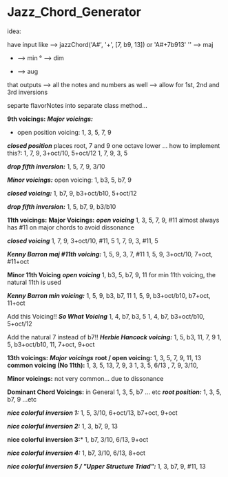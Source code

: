 # Jazz_Chord_Generator
 idea:

 have input like --> jazzChord('A#', '+', [7, b9, 13]) or 'A#+7b913'
'' --> maj
- --> min
° --> dim 
+ --> aug


 that outputs --> all the notes and numbers as well
 --> allow for 1st, 2nd and 3rd inversions

 separte flavorNotes into separate class method...

**9th voicings:**
***Major voicings:***
- open position voicing:
1, 3, 5, 7, 9

***closed position***
places root, 7 and 9 one octave lower ... how to implement this?:
1, 7, 9, 3+oct/10, 5+oct/12
1, 7, 9, 3, 5

***drop fifth inversion:***
1, 5, 7, 9, 3/10  

***Minor voicings:***
open voicing:
1, b3, 5, b7, 9

***closed voicing:***
1, b7, 9, b3+oct/b10, 5+oct/12

***drop fifth inversion:***
1, 5, b7, 9, b3/b10 
 
 **11th voicings:**
 **Major Voicings:**
 ***open voicing***
 1, 3, 5, 7, 9, #11
 almost always has #11 on major chords to avoid dissonance

 ***closed voicing***
1, 7, 9, 3+oct/10, #11, 5
1, 7, 9, 3, #11, 5

***Kenny Barron maj #11th voicing:***
1, 5, 9, 3, 7, #11
1, 5, 9, 3+oct/10, 7+oct, #11+oct

**Minor 11th Voicing**
***open voicing***
1, b3, 5, b7, 9, 11
for min 11th voicing, the natural 11th is used 

 ***Kenny Barron min voicing:***
 1, 5, 9, b3, b7, 11
 1, 5, 9, b3+oct/b10, b7+oct, 11+oct

Add this Voicing!!
***So What Voicing***
1, 4, b7, b3, 5
1, 4, b7, b3+oct/b10, 5+oct/12

Add the natural 7 instead of b7!!
***Herbie Hancock voicing:***
1, 5, b3, 11, 7, 9
1, 5, b3+oct/b10, 11, 7+oct, 9+oct

**13th voicings:**
***Major voicings***
**root / open voicing:**
1, 3, 5, 7, 9, 11, 13
**common voicing (No 11th):**
1, 3, 5, 13, 7, 9, 3
1, 3, 5, 6/13 , 7, 9, 3/10, 

**Minor voicings:**
not very common... due to dissonance


**Dominant Chord Voicings:**
in General 1, 3, 5, b7 ... etc
***root position:***
1, 3, 5, b7, 9 ...etc

***nice colorful inversion 1:***
1, 5, 3/10, 6+oct/13, b7+oct, 9+oct

***nice colorful inversion 2:***
1, 3, b7, 9, 13

**nice colorful inversion 3:***
1, b7, 3/10, 6/13, 9+oct

***nice colorful inversion 4:***
1, b7, 3/10, 6/13, 8+oct

***nice colorful inversion 5 / "Upper Structure Triad":***
1, 3, b7, 9, #11, 13